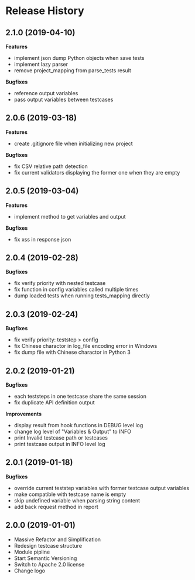 # Release History

## 2.1.0 (2019-04-10)

**Features**

- implement json dump Python objects when save tests
- implement lazy parser
- remove project_mapping from parse_tests result

**Bugfixes**

- reference output variables
- pass output variables between testcases

## 2.0.6 (2019-03-18)

**Features**

- create .gitignore file when initializing new project

**Bugfixes**

- fix CSV relative path detection
- fix current validators displaying the former one when they are empty

## 2.0.5 (2019-03-04)

**Features**

- implement method to get variables and output

**Bugfixes**

- fix xss in response json

## 2.0.4 (2019-02-28)

**Bugfixes**

- fix verify priority with nested testcase
- fix function in config variables called multiple times
- dump loaded tests when running tests_mapping directly

## 2.0.3 (2019-02-24)

**Bugfixes**

- fix verify priority: teststep > config
- fix Chinese charactor in log_file encoding error in Windows
- fix dump file with Chinese charactor in Python 3

## 2.0.2 (2019-01-21)

**Bugfixes**

- each teststeps in one testcase share the same session
- fix duplicate API definition output

**Improvements**

- display result from hook functions in DEBUG level log
- change log level of "Variables & Output" to INFO
- print Invalid testcase path or testcases
- print testcase output in INFO level log

## 2.0.1 (2019-01-18)

**Bugfixes**

- override current teststep variables with former testcase output variables
- make compatible with testcase name is empty
- skip undefined variable when parsing string content
- add back request method in report

## 2.0.0 (2019-01-01)

- Massive Refactor and Simplification
- Redesign testcase structure
- Module pipline
- Start Semantic Versioning
- Switch to Apache 2.0 license
- Change logo
